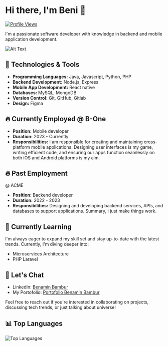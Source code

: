 # Hi there, I'm Beni 👋
[![Profile Views](https://komarev.com/ghpvc/?username=benib3&color=blueviolet)](https://github.com/benib3)

I'm a passionate software developer with knowledge in backend and mobile application development.

![Alt Text](https://media.giphy.com/media/Cd7Y7tJ4pHbGM/giphy.gif)

## 🔧 Technologies & Tools
- **Programming Languages:** Java, Javascript, Python, PHP
- **Backend Development:** Node.js, Express
- **Mobile App Development:** React native
- **Databases:** MySQL, MongoDB
- **Version Control:** Git, GitHub, Gitlab
- **Design:** Figma


## 🔥 Currently Employed @ B-One
- **Position:** Mobile developer
- **Duration:** 2023 - Currently
- **Responsibilities:** I am responsible for creating and maintaining cross-platform mobile applications. Designing user interfaces is my game, writing efficient code, and ensuring our apps function seamlessly on both iOS and Android platforms is my aim.

## 🔥 Past Employment 
  @ ACME
- **Position:** Backend developer
- **Duration:** 2022 - 2023
- **Responsibilities:** Designing and developing backend services, APIs, and databases to support applications. Summary, I just make things work.
  
## 🌱 Currently Learning
I'm always eager to expand my skill set and stay up-to-date with the latest trends. Currently, I'm diving deeper into:
- Microservices Architecture
- PHP Laravel

## 💬 Let's Chat
- LinkedIn: [Benamin Bambur](https://www.linkedin.com/in/benamin-bambur)
- My Portofolio: [Portofolio Benamin Bambur](https://benaminbambur.com)

Feel free to reach out if you're interested in collaborating on projects, discussing tech trends, or just talking about universe!

## 📊 Top Languages
![Top Languages](https://github-readme-stats.vercel.app/api/top-langs/?username=benib3&layout=compact&theme=dark)
